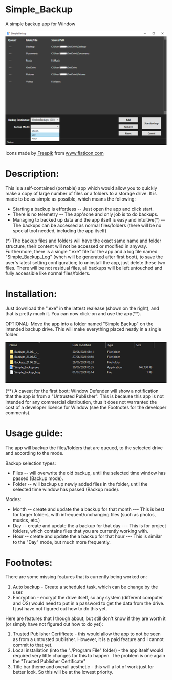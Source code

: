 # Simple_Backup
A simple backup app for Window

![](Images/AppWindowExample.png)

<div>Icons made by <a href="https://www.freepik.com" title="Freepik">Freepik</a> from <a href="https://www.flaticon.com/" title="Flaticon">www.flaticon.com</a></div>

# Description:
This is a self-contained (portable) app which would allow you to quickly make a copy of large number of files or a folders to a storage drive. It is made to be as simple as possible, which means the following:
* Starting a backup is effortless -- Just open the app and click start.
* There is no telemetry -- The app'sone and only job is to do backups.
* Managing to backed up data and the app itself is easy and intuitive(*) -- The backups can be accessed as normal files/folders (there will be no special tool needed, including the app itself)

(*) The backup files and folders will have the exact same name and folder structure, their content will not be accessed or modified in anyway. Furthermore, there is a single ".exe" file for the app and a log file named "Simple_Backup_Log" (whch will be generated after first boot), to save the user's latest setting configuration; to uninstall the app, just delete these two files. There will be not residual files, all backups will be left untouched and fully accessible like normal files/folders.

# Installation:
Just download the ".exe" in the lattest realease (shown on the right), and that is pretty much it. You can now click-on and use the app(**).

OPTIONAL: Move the app into a folder named "Simple Backup" on the intended backup drive. This will make everything placed neatly in a single folder.

![](Images/InstallationExample.png)

(**) A caveat for the first boot: Window Defender will show a notification that the app is from a "Untrusted Publisher". This is because this app is not intended for any commercial distribution, thus it does not warranted the cost of a developer licence for Window (see the Footnotes for the developer comments).

# Usage guide:
The app will backup the files/folders that are queued, to the selected drive and according to the mode.

Backup selection types:
* Files -- will overwrite the old backup, until the selected time window has passed (Backup mode).
* Folder -- will backup up newly added files in the folder, until the selected time window has passed (Backup mode).

Modes:
* Month -- create and update the a backup for that month --- This is best for larger folders, with infrequent/unchanging files (such as photos, musics, etc.)
* Day -- create and update the a backup for that day --- This is for project folders, which contains files that you are currently working with.
* Hour -- create and update the a backup for that hour --- This is similar to the "Day" mode, but much more frequently.

# Footnotes:
There are some missing features that is currently being worked on:
1. Auto backup - Create a scheduled task, which can be change by the user.
2. Encryption - encrypt the drive itself, so any system (different computer and OS) would need to put in a password to get the data from the drive. I just have not figured out how to do this yet.

Here are features that I though about, but still don't know if they are worth it (or simply have not figured out how to do yet):
1. Trusted Publisher Certificate - this would allow the app to not be seen as from a untrusted publisher. However, it is a paid feature and I cannot commit to that yet.
2. Local installation (into the "./Program File" folder) - the app itself would required very little changes for this to happen. The problem is one again the "Trusted Publisher Certificate"
3. Title bar theme and overall aesthetic - this will a lot of work just for better look. So this will be at the lowest priority.
